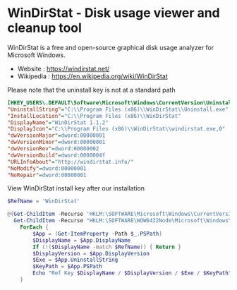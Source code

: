 # WinDirStat - Disk usage viewer and cleanup tool

WinDirStat is a free and open-source graphical disk usage analyzer for Microsoft Windows.

* Website : https://windirstat.net/
* Wikipedia : https://en.wikipedia.org/wiki/WinDirStat

Please note that the uninstall key is not at a standard path
```ini
[HKEY_USERS\.DEFAULT\Software\Microsoft\Windows\CurrentVersion\Uninstall\WinDirStat]
"UninstallString"="C:\\Program Files (x86)\\WinDirStat\\Uninstall.exe"
"InstallLocation"="C:\\Program Files (x86)\\WinDirStat"
"DisplayName"="WinDirStat 1.1.2"
"DisplayIcon"="C:\\Program Files (x86)\\WinDirStat\\windirstat.exe,0"
"dwVersionMajor"=dword:00000001
"dwVersionMinor"=dword:00000001
"dwVersionRev"=dword:00000002
"dwVersionBuild"=dword:0000004f
"URLInfoAbout"="http://windirstat.info/"
"NoModify"=dword:00000001
"NoRepair"=dword:00000001
```

View WinDirStat install key after our installation
```ps1
$RefName = 'WinDirStat'

@(Get-ChildItem -Recurse 'HKLM:\SOFTWARE\Microsoft\Windows\CurrentVersion\Uninstall';
  Get-ChildItem -Recurse "HKLM:\SOFTWARE\WOW6432Node\Microsoft\Windows\CurrentVersion\Uninstall") |
	ForEach {
		$App = (Get-ItemProperty -Path $_.PSPath)
		$DisplayName = $App.DisplayName
		If (!($DisplayName -match $RefName)) { Return }
		$DisplayVersion = $App.DisplayVersion
		$Exe = $App.UninstallString
		$KeyPath = $App.PSPath
		Echo "Ref Key $DisplayName / $DisplayVersion / $Exe / $KeyPath"
	}
```
